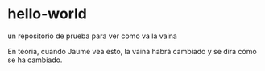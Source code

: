 # hello-world
un repositorio de prueba para ver como va la vaina

En teoria, cuando Jaume vea esto, la vaina habrá cambiado y se dira cómo se ha cambiado.
